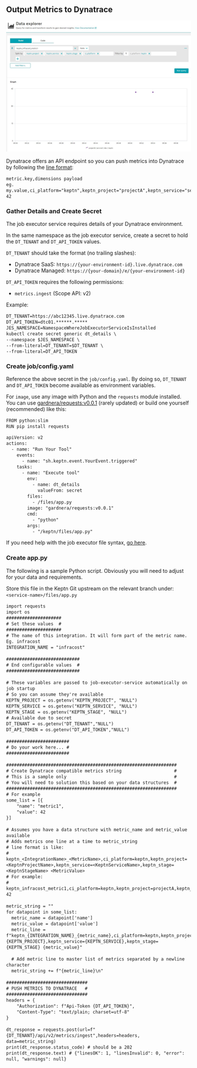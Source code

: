 ## Output Metrics to Dynatrace

![dt metrics](assets/dt_metrics.jpg)

Dynatrace offers an API endpoint so you can push metrics into Dynatrace by following the [line format](https://www.dynatrace.com/support/help/extend-dynatrace/extend-metrics/reference/metric-ingestion-protocol):

```
metric.key,dimensions payload
eg.
my.value,ci_platform="keptn",keptn_project="projectA",keptn_service="service1",keptn_stage="dev" 42
```

### Gather Details and Create Secret

The job executor service requires details of your Dynatrace environment.

In the same namespace as the job executor service, create a secret to hold the `DT_TENANT` and `DT_API_TOKEN` values.

`DT_TENANT` should take the format (no trailing slashes):

- Dynatrace SaaS: `https://{your-environment-id}.live.dynatrace.com`
- Dynatrace Managed: `https://{your-domain}/e/{your-environment-id}`

`DT_API_TOKEN` requires the following permissions:

- `metrics.ingest` (Scope API: v2)

Example:
```
DT_TENANT=https://abc12345.live.dynatrace.com
DT_API_TOKEN=dtc01.******.*****
JES_NAMESPACE=NamespaceWhereJobExecutorServiceIsInstalled
kubectl create secret generic dt_details \
--namespace $JES_NAMESPACE \
--from-literal=DT_TENANT=$DT_TENANT \
--from-literal=DT_API_TOKEN
```

### Create job/config.yaml

Reference the above secret in the `job/config.yaml`. By doing so, `DT_TENANT` and `DT_API_TOKEN` become available as environment variables.

For `image`, use any image with Python and the `requests` module installed. You can use [gardnera/requests:v0.0.1](https://hub.docker.com/r/gardnera/requests) (rarely updated) or build one yourself (recommended) like this:

```
FROM python:slim
RUN pip install requests
```

```
apiVersion: v2
actions:
  - name: "Run Your Tool"
    events:
      - name: "sh.keptn.event.YourEvent.triggered"
    tasks:
      - name: "Execute tool"
        env:
          - name: dt_details
            valueFrom: secret
        files:
          - /files/app.py
        image: "gardnera/requests:v0.0.1"
        cmd: 
          - "python"
        args:
          - "/keptn/files/app.py"
```

If you need help with the job executor file syntax, [go here](https://github.com/keptn-contrib/job-executor-service/blob/main/docs/FEATURES.md).

### Create app.py

The following is a sample Python script. Obviously you will need to adjust for your data and requirements.

Store this file in the Keptn Git upstream on the relevant branch under: `<service-name>/files/app.py`
  
```
import requests
import os
#####################
# Set these values  #
#####################
# The name of this integration. It will form part of the metric name. Eg. infracost
INTEGRATION_NAME = "infracost"

############################
# End configurable values  #
############################

# These variables are passed to job-executor-service automatically on job startup
# So you can assume they're available
KEPTN_PROJECT = os.getenv("KEPTN_PROJECT", "NULL")
KEPTN_SERVICE = os.getenv("KEPTN_SERVICE", "NULL")
KEPTN_STAGE = os.getenv("KEPTN_STAGE", "NULL")
# Available due to secret
DT_TENANT = os.getenv("DT_TENANT","NULL")
DT_API_TOKEN = os.getenv("DT_API_TOKEN","NULL")

########################
# Do your work here... #
########################

#################################################################
# Create Dynatrace compatible metrics string                    #
# This is a sample only                                         #
# You will need to solution this based on your data structures  #
#################################################################
# For example
some_list = [{
    "name": "metric1",
    "value": 42
}]

# Assumes you have a data structure with metric_name and metric_value available
# Adds metrics one line at a time to metric_string
# line format is like:
# keptn_<IntegrationName>_<MetricName>,ci_platform=keptn,keptn_project=<KeptnProjectName>,keptn_service=<KeptnServiceName>,keptn_stage=<KeptnStageName> <MetricValue>
# For example:
# keptn_infracost_metric1,ci_platform=keptn,keptn_project=projectA,keptn_service=service1,keptn_stage=dev 42

metric_string = ""
for datapoint in some_list:
  metric_name = datapoint['name']
  metric_value = datapoint['value']
  metric_line = f"keptn_{INTEGRATION_NAME}_{metric_name},ci_platform=keptn,keptn_project={KEPTN_PROJECT},keptn_service={KEPTN_SERVICE},keptn_stage={KEPTN_STAGE} {metric_value}"
  
  # Add metric line to master list of metrics separated by a newline character
  metric_string += f"{metric_line}\n"
  
###############################
# PUSH METRICS TO DYNATRACE   #
###############################
headers = {
    "Authorization": f"Api-Token {DT_API_TOKEN}",
    "Content-Type": "text/plain; charset=utf-8"
}

dt_response = requests.post(url=f"{DT_TENANT}/api/v2/metrics/ingest",headers=headers, data=metric_string)
print(dt_response.status_code) # should be a 202
print(dt_response.text) # {"linesOK": 1, "linesInvalid": 0, "error": null, "warnings": null}
```
